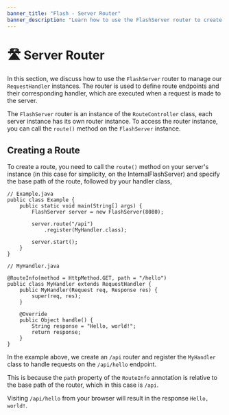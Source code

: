 ```yaml
---
banner_title: "Flash - Server Router"
banner_description: "Learn how to use the FlashServer router to create and manage RouteHandlers."
---
```


# 🛣️ Server Router

In this section, we discuss how to use the `FlashServer` router to manage our `RequestHandler` instances.
The router is used to define route endpoints and their corresponding handler, which are executed when a request is made to the server.

The `FlashServer` router is an instance of the `RouteController` class, each server instance has its own router instance.
To access the router instance, you can call the `route()` method on the `FlashServer` instance.

## Creating a Route

To create a route, you need to call the `route()` method on your server's instance (in this case for simplicity, on the InternalFlashServer)
and specify the base path of the route, followed by your handler class,

```java{6}
// Example.java
public class Example {
    public static void main(String[] args) {
        FlashServer server = new FlashServer(8080);
        
        server.route("/api")
            .register(MyHandler.class);
            
        server.start();
    }
}
```

```java{3}
// MyHandler.java

@RouteInfo(method = HttpMethod.GET, path = "/hello")
public class MyHandler extends RequestHandler {
    public MyHandler(Request req, Response res) {
        super(req, res);
    }

    @Override
    public Object handle() {
        String response = "Hello, world!";
        return response;
    }
}
```

In the example above, we create an `/api` router and register the `MyHandler` class to handle requests on the `/api/hello` endpoint.

This is because the `path` property of the `RouteInfo` annotation is relative to the base path of the router, which in this case is `/api`.

Visiting `/api/hello` from your browser will result in the response `Hello, world!`.